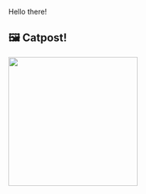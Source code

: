 Hello there!



## 🖼️ Catpost!

<sub>
    <img src="https://cdn2.thecatapi.com/images/z5lNm8Cux.jpg" height="256">
</sub>

